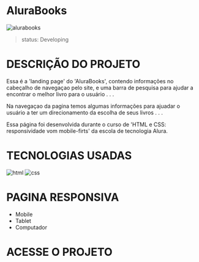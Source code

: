 # AluraBooks
![alurabooks](https://user-images.githubusercontent.com/113468784/190832688-ec89e353-7d7e-4afb-b0ef-6ea8b91c36f1.png)
> status: Developing

# DESCRIÇÃO DO PROJETO
<P>Essa é a 'landing page' do 'AluraBooks', contendo informações no cabeçalho de navegaçao pelo site, e uma barra de pesquisa para ajudar a encontrar o melhor livro para o usuário . . .</P>
<p>Na navegaçao da pagina temos algumas informações para ajuadar o usuário a ter um direcionamento da escolha de seus livros . . .</p>
<p>Essa página foi desenvolvida durante o curso de 'HTML e CSS: responsividade vom mobile-firts' da escola de tecnologia Alura.</p>

# TECNOLOGIAS USADAS
![html](https://user-images.githubusercontent.com/113468784/190832921-832c5d07-d7e4-464c-a8b5-6f253800039a.svg)
![css](https://user-images.githubusercontent.com/113468784/190832928-f027507a-1121-4e95-8890-3450f8664590.svg)

# PAGINA RESPONSIVA
<ul>
<li>Mobile</li>
<li>Tablet</li>
<li>Computador</li>
</ul>

# ACESSE O PROJETO
